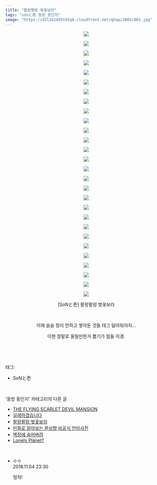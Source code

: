 ```yaml
---
title: "팔랑팔랑 벚꽃보라"
tags: "sonと壱 동방_동인지"
image: "https://d2l1b145ht03q6.cloudfront.net/ghap/2003/001.jpg"
---
```

<div class="article">
<p style="text-align: center; clear: none; float: none;"><img src="{{ site.imgserver1 }}/ghap/2003/001.jpg"/></p>
<p style="text-align: center; clear: none; float: none;"><img src="{{ site.imgserver1 }}/ghap/2003/002.jpg"/></p>
<p style="text-align: center; clear: none; float: none;"><img src="{{ site.imgserver1 }}/ghap/2003/003.jpg"/></p>
<p style="text-align: center; clear: none; float: none;"><img src="{{ site.imgserver1 }}/ghap/2003/004.jpg"/></p>
<p style="text-align: center; clear: none; float: none;"><img src="{{ site.imgserver1 }}/ghap/2003/005.jpg"/></p>
<p style="text-align: center; clear: none; float: none;"><img src="{{ site.imgserver1 }}/ghap/2003/006.jpg"/></p>
<p style="text-align: center; clear: none; float: none;"><img src="{{ site.imgserver1 }}/ghap/2003/007.jpg"/></p>
<p style="text-align: center; clear: none; float: none;"><img src="{{ site.imgserver1 }}/ghap/2003/008.jpg"/></p>
<p style="text-align: center; clear: none; float: none;"><img src="{{ site.imgserver1 }}/ghap/2003/009.jpg"/></p>
<p style="text-align: center; clear: none; float: none;"><img src="{{ site.imgserver1 }}/ghap/2003/010.jpg"/></p>
<p style="text-align: center; clear: none; float: none;"><img src="{{ site.imgserver1 }}/ghap/2003/011.jpg"/></p>
<p style="text-align: center; clear: none; float: none;"><img src="{{ site.imgserver1 }}/ghap/2003/012.jpg"/></p>
<p style="text-align: center; clear: none; float: none;"><img src="{{ site.imgserver1 }}/ghap/2003/013.jpg"/></p>
<p style="text-align: center; clear: none; float: none;"><img src="{{ site.imgserver1 }}/ghap/2003/014.jpg"/></p>
<p style="text-align: center; clear: none; float: none;"><img src="{{ site.imgserver1 }}/ghap/2003/015.jpg"/></p>
<p style="text-align: center; clear: none; float: none;"><img src="{{ site.imgserver1 }}/ghap/2003/016.jpg"/></p>
<p style="text-align: center; clear: none; float: none;"><img src="{{ site.imgserver1 }}/ghap/2003/017.jpg"/></p>
<p style="text-align: center; clear: none; float: none;"><img src="{{ site.imgserver1 }}/ghap/2003/018.jpg"/></p>
<p style="text-align: center; clear: none; float: none;"><img src="{{ site.imgserver1 }}/ghap/2003/019.jpg"/></p>
<p style="text-align: center; clear: none; float: none;"><img src="{{ site.imgserver1 }}/ghap/2003/020.jpg"/></p>
<p style="text-align: center; clear: none; float: none;"><img src="{{ site.imgserver1 }}/ghap/2003/021.jpg"/></p>
<p style="text-align: center; clear: none; float: none;"><img src="{{ site.imgserver1 }}/ghap/2003/022.jpg"/></p>
<p style="text-align: center; clear: none; float: none;"><img src="{{ site.imgserver1 }}/ghap/2003/023.jpg"/></p>
<p style="text-align: center; clear: none; float: none;"><img src="{{ site.imgserver1 }}/ghap/2003/024.jpg"/></p>
<p style="text-align: center; clear: none; float: none;"><img src="{{ site.imgserver1 }}/ghap/2003/025.jpg"/></p>
<p style="text-align: center; clear: none; float: none;"><img src="{{ site.imgserver1 }}/ghap/2003/026.jpg"/></p>
<p style="text-align: center; clear: none; float: none;"><img src="{{ site.imgserver1 }}/ghap/2003/027.jpg"/></p>
<p style="text-align: center; clear: none; float: none;"><img src="{{ site.imgserver1 }}/ghap/2003/028.jpg"/></p>
<p style="text-align: center; clear: none; float: none;">[SoNと壱] 팔랑팔랑 벚꽃보라</p>
<p style="text-align: center; clear: none; float: none;"><br/></p>
<p style="text-align: center; clear: none; float: none;">이제 슬슬 정리 안하고 쌓아둔 것들 태그 달아둬야지...</p>
<p style="text-align: center; clear: none; float: none;">이젠 정말로 올릴만한거 뽑기가 힘들 지경.</p>
<p><br/></p>
</div><br/>
<div class="tagTrail">
<p>태그: </p>
<ul>
<li>SoNと壱</li>
</ul>
</div><br/>
<div class="another">
<p>'동방 동인지' 카테고리의 다른 글</p>
<ul>
<li><a href="/ghap_2010">THE FLYING SCARLET DEVIL MANSION</a></li>
<li><a href="/ghap_2008">실례하겠습니다</a></li>
<li><a href="/ghap_2003">팔랑팔랑 벚꽃보라</a></li>
<li><a href="/ghap_2002">만화로 알아보는 환상향 비공식 언어사전</a></li>
<li><a href="/ghap_2001">벽장에 숨어버려</a></li>
<li><a href="/ghap_2000">Lonely Planet?</a></li>
</ul>
</div><br/>
<div class="cb_module cb_fluid">
<div class="cb_wrt cb_profile">
<div class="comment">
<ul>
<li class="cb_thumb_off" id="comment15367615">
<div class="cb_comment_area">
<div class="cb_info_area">
<div class="cb_section">
<span class="cb_nick_name">ㅇㅇ</span>
</div>
<div class="cb_section">
<span class="cb_date">2018.11.04 23:30 </span>
</div>
</div>
<div class="cb_dsc_comment">
<p class="cb_dsc">
											띵작!
										</p>
</div>
</div></li>
</ul>
</div>
</div><!-- commentList close -->
</div><br/>

